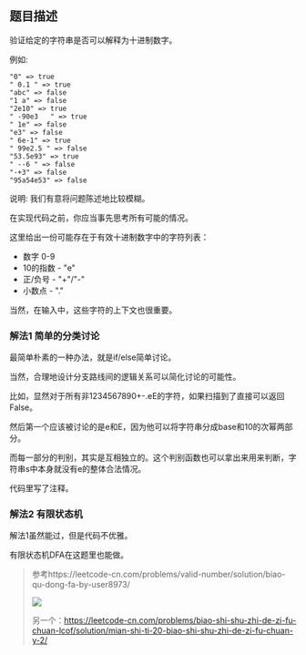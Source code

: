 ## 题目描述
验证给定的字符串是否可以解释为十进制数字。

例如:
```text
"0" => true
" 0.1 " => true
"abc" => false
"1 a" => false
"2e10" => true
" -90e3   " => true
" 1e" => false
"e3" => false
" 6e-1" => true
" 99e2.5 " => false
"53.5e93" => true
" --6 " => false
"-+3" => false
"95a54e53" => false
```

说明: 我们有意将问题陈述地比较模糊。

在实现代码之前，你应当事先思考所有可能的情况。

这里给出一份可能存在于有效十进制数字中的字符列表：
- 数字 0-9
- 10的指数 - "e"
- 正/负号 - "+"/"-"
- 小数点 - "."

当然，在输入中，这些字符的上下文也很重要。

### 解法1 简单的分类讨论
最简单朴素的一种办法，就是if/else简单讨论。

当然，合理地设计分支路线间的逻辑关系可以简化讨论的可能性。

比如，显然对于所有非1234567890+-.eE的字符，如果扫描到了直接可以返回False。

然后第一个应该被讨论的是e和E，因为他可以将字符串分成base和10的次幂两部分。

而每一部分的判别，其实是互相独立的。这个判别函数也可以拿出来用来判断，字符串s中本身就没有e的整体合法情况。

代码里写了注释。

### 解法2 有限状态机
解法1虽然能过，但是代码不优雅。

有限状态机DFA在这题里也能做。
>参考https://leetcode-cn.com/problems/valid-number/solution/biao-qu-dong-fa-by-user8973/
>
>![](https://pic.leetcode-cn.com/0683d701f2948a2bd8c235867c21a3aed5977691f129ecf34d681d43d57e339c-DFA.jpg)
>
>另一个：https://leetcode-cn.com/problems/biao-shi-shu-zhi-de-zi-fu-chuan-lcof/solution/mian-shi-ti-20-biao-shi-shu-zhi-de-zi-fu-chuan-y-2/